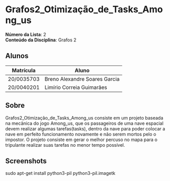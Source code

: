# Grafos2_Otimização_de_Tasks_Among_us
**Número da Lista**: 2<br>
**Conteúdo da Disciplina**: Grafos 2<br>

## **Alunos**
|Matrícula | Aluno |
| -- | -- |
| 20/0035703  |  Breno Alexandre Soares Garcia |
| 20/0040201  |  Limírio Correia Guimarães |

## **Sobre**
Grafos2_Otimização_de_Tasks_Among_us consiste em um projeto baseada na mecânica do jogo Among_us, que os passageiros de uma nave espacial devem realizar algumas tarefas(tasks), dentro da nave para poder colocar a nave em perfeito funcionamento novamente e não serem mortos pelo o impostor. O projeto consiste em gerar o melhor percuso no mapa para o tripulante realizar suas tarefas no menor tempo possível.

## **Screenshots**
sudo apt-get install python3-pil python3-pil.imagetk
